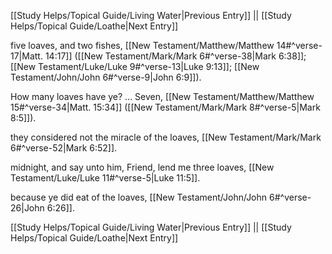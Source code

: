 [[Study Helps/Topical Guide/Living Water|Previous Entry]]  ||  [[Study Helps/Topical Guide/Loathe|Next Entry]]

 five loaves, and two fishes, [[New Testament/Matthew/Matthew 14#^verse-17|Matt. 14:17]] ([[New Testament/Mark/Mark 6#^verse-38|Mark 6:38]]; [[New Testament/Luke/Luke 9#^verse-13|Luke 9:13]]; [[New Testament/John/John 6#^verse-9|John 6:9]]).

 How many loaves have ye? ... Seven, [[New Testament/Matthew/Matthew 15#^verse-34|Matt. 15:34]] ([[New Testament/Mark/Mark 8#^verse-5|Mark 8:5]]).

 they considered not the miracle of the loaves, [[New Testament/Mark/Mark 6#^verse-52|Mark 6:52]].

 midnight, and say unto him, Friend, lend me three loaves, [[New Testament/Luke/Luke 11#^verse-5|Luke 11:5]].

 because ye did eat of the loaves, [[New Testament/John/John 6#^verse-26|John 6:26]].

[[Study Helps/Topical Guide/Living Water|Previous Entry]]  ||  [[Study Helps/Topical Guide/Loathe|Next Entry]]